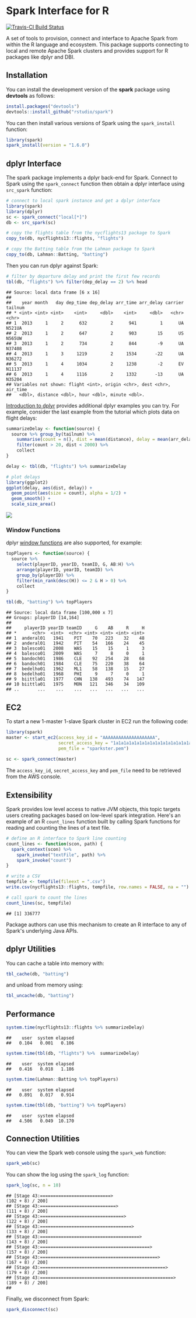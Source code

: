 Spark Interface for R
================

[![Travis-CI Build Status](https://travis-ci.com/rstudio/spark.svg?token=MxiS2SHZy3QzqFf34wQr&branch=master)](https://travis-ci.com/rstudio/spark)

A set of tools to provision, connect and interface to Apache Spark from within the R language and ecosystem. This package supports connecting to local and remote Apache Spark clusters and provides support for R packages like dplyr and DBI.

Installation
------------

You can install the development version of the **spark** package using **devtools** as follows:

``` r
install.packages("devtools")
devtools::install_github("rstudio/spark")
```

You can then install various versions of Spark using the `spark_install` function:

``` r
library(spark)
spark_install(version = "1.6.0")
```

dplyr Interface
---------------

The spark package implements a dplyr back-end for Spark. Connect to Spark using the `spark_connect` function then obtain a dplyr interface using `src_spark` function:

``` r
# connect to local spark instance and get a dplyr interface
library(spark)
library(dplyr)
sc <- spark_connect("local[*]")
db <- src_spark(sc)

# copy the flights table from the nycflights13 package to Spark
copy_to(db, nycflights13::flights, "flights")

# copy the Batting table from the Lahman package to Spark
copy_to(db, Lahman::Batting, "batting")
```

Then you can run dplyr against Spark:

``` r
# filter by departure delay and print the first few records
tbl(db, "flights") %>% filter(dep_delay == 2) %>% head
```

    ## Source: local data frame [6 x 16]
    ## 
    ##    year month   day dep_time dep_delay arr_time arr_delay carrier tailnum
    ## * <int> <int> <int>    <int>     <dbl>    <int>     <dbl>   <chr>   <chr>
    ## 1  2013     1     2      632         2      941         1      UA  N521UA
    ## 2  2013     1     2      647         2      903        15      US  N565UW
    ## 3  2013     1     2      734         2      844        -9      UA  N37408
    ## 4  2013     1     3     1219         2     1534       -22      UA  N36272
    ## 5  2013     1     4     1034         2     1238        -2      EV  N11137
    ## 6  2013     1     4     1116         2     1332       -13      UA  N35204
    ## Variables not shown: flight <int>, origin <chr>, dest <chr>, air_time
    ##   <dbl>, distance <dbl>, hour <dbl>, minute <dbl>.

[Introduction to dplyr](https://cran.rstudio.com/web/packages/dplyr/vignettes/introduction.html) provides additional dplyr examples you can try. For example, consider the last example from the tutorial which plots data on flight delays:

``` r
summarizeDelay <- function(source) {
  source %>% group_by(tailnum) %>%
    summarise(count = n(), dist = mean(distance), delay = mean(arr_delay)) %>%
    filter(count > 20, dist < 2000) %>%
    collect
}

delay <- tbl(db, "flights") %>% summarizeDelay

# plot delays
library(ggplot2)
ggplot(delay, aes(dist, delay)) +
  geom_point(aes(size = count), alpha = 1/2) +
  geom_smooth() +
  scale_size_area()
```

![](README_files/figure-markdown_github/unnamed-chunk-4-1.png)

### Window Functions

dplyr [window functions](https://cran.r-project.org/web/packages/dplyr/vignettes/window-functions.html) are also supported, for example:

``` r
topPlayers <- function(source) {
  source %>%
    select(playerID, yearID, teamID, G, AB:H) %>%
    arrange(playerID, yearID, teamID) %>%
    group_by(playerID) %>%
    filter(min_rank(desc(H)) <= 2 & H > 0) %>%
    collect
}

tbl(db, "batting") %>% topPlayers
```

    ## Source: local data frame [100,000 x 7]
    ## Groups: playerID [14,164]
    ## 
    ##     playerID yearID teamID     G    AB     R     H
    ## *      <chr>  <int>  <chr> <int> <int> <int> <int>
    ## 1  anderal01   1941    PIT    70   223    32    48
    ## 2  anderal01   1942    PIT    54   166    24    45
    ## 3  balesco01   2008    WAS    15    15     1     3
    ## 4  balesco01   2009    WAS     7     8     0     1
    ## 5  bandoch01   1986    CLE    92   254    28    68
    ## 6  bandoch01   1984    CLE    75   220    38    64
    ## 7  bedelho01   1962    ML1    58   138    15    27
    ## 8  bedelho01   1968    PHI     9     7     0     1
    ## 9  biittla01   1977    CHN   138   493    74   147
    ## 10 biittla01   1975    MON   121   346    34   109
    ## ..       ...    ...    ...   ...   ...   ...   ...

EC2
---

To start a new 1-master 1-slave Spark cluster in EC2 run the following code:

``` r
library(spark)
master <- start_ec2(access_key_id = "AAAAAAAAAAAAAAAAAAAA",
                    secret_access_key = "1a1a1a1a1a1a1a1a1a1a1a1a1a1a1a1a1a1a1a1",
                    pem_file = "sparkster.pem")
          
sc <- spark_connect(master)
```

The `access_key_id`, `secret_access_key` and `pem_file` need to be retrieved from the AWS console.

Extensibility
-------------

Spark provides low level access to native JVM objects, this topic targets users creating packages based on low-level spark integration. Here's an example of an R `count_lines` function built by calling Spark functions for reading and counting the lines of a text file.

``` r
# define an R interface to Spark line counting
count_lines <- function(scon, path) {
  spark_context(scon) %>%
    spark_invoke("textFile", path) %>%
    spark_invoke("count")
}

# write a CSV 
tempfile <- tempfile(fileext = ".csv")
write.csv(nycflights13::flights, tempfile, row.names = FALSE, na = "")

# call spark to count the lines
count_lines(sc, tempfile)
```

    ## [1] 336777

Package authors can use this mechanism to create an R interface to any of Spark's underlying Java APIs.

dplyr Utilities
---------------

You can cache a table into memory with:

``` r
tbl_cache(db, "batting")
```

and unload from memory using:

``` r
tbl_uncache(db, "batting")
```

Performance
-----------

``` r
system.time(nycflights13::flights %>% summarizeDelay)
```

    ##    user  system elapsed 
    ##   0.104   0.001   0.106

``` r
system.time(tbl(db, "flights") %>%  summarizeDelay)
```

    ##    user  system elapsed 
    ##   0.416   0.018   1.186

``` r
system.time(Lahman::Batting %>% topPlayers)
```

    ##    user  system elapsed 
    ##   0.891   0.017   0.914

``` r
system.time(tbl(db, "batting") %>% topPlayers)
```

    ##    user  system elapsed 
    ##   4.506   0.049  10.170

Connection Utilities
--------------------

You can view the Spark web console using the `spark_web` function:

``` r
spark_web(sc)
```

You can show the log using the `spark_log` function:

``` r
spark_log(sc, n = 10)
```

    ## [Stage 43:===========================>                          (102 + 8) / 200]
    ## [Stage 43:=============================>                        (111 + 8) / 200]
    ## [Stage 43:================================>                     (122 + 8) / 200]
    ## [Stage 43:===================================>                  (133 + 8) / 200]
    ## [Stage 43:======================================>               (143 + 8) / 200]
    ## [Stage 43:==========================================>           (157 + 8) / 200]
    ## [Stage 43:=============================================>        (167 + 8) / 200]
    ## [Stage 43:================================================>     (179 + 8) / 200]
    ## [Stage 43:===================================================>  (189 + 8) / 200]
    ## 

Finally, we disconnect from Spark:

``` r
spark_disconnect(sc)
```
